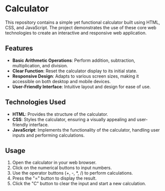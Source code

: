 # Calculator 

This repository contains a simple yet functional calculator built using HTML, CSS, and JavaScript. The project demonstrates the use of these core web technologies to create an interactive and responsive web application.

## Features

- **Basic Arithmetic Operations**: Perform addition, subtraction, multiplication, and division.
- **Clear Function**: Reset the calculator display to its initial state.
- **Responsive Design**: Adapts to various screen sizes, making it accessible on both desktop and mobile devices.
- **User-Friendly Interface**: Intuitive layout and design for ease of use.

## Technologies Used

- **HTML**: Provides the structure of the calculator.
- **CSS**: Styles the calculator, ensuring a visually appealing and user-friendly interface.
- **JavaScript**: Implements the functionality of the calculator, handling user inputs and performing calculations.

## Usage

1. Open the calculator in your web browser.
2. Click on the numerical buttons to input numbers.
3. Use the operator buttons (+, -, *, /) to perform calculations.
4. Press the "=" button to display the result.
5. Click the "C" button to clear the input and start a new calculation.
